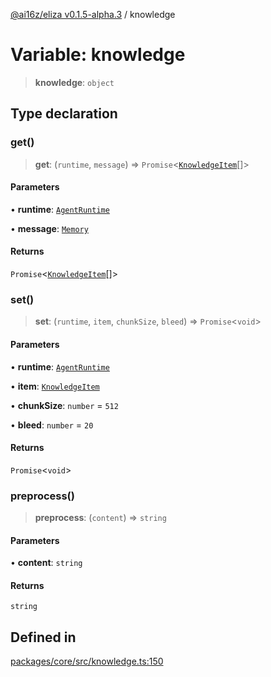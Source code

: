 [@ai16z/eliza v0.1.5-alpha.3](../index.md) / knowledge

# Variable: knowledge

> **knowledge**: `object`

## Type declaration

### get()

> **get**: (`runtime`, `message`) => `Promise`\<[`KnowledgeItem`](../type-aliases/KnowledgeItem.md)[]\>

#### Parameters

• **runtime**: [`AgentRuntime`](../classes/AgentRuntime.md)

• **message**: [`Memory`](../interfaces/Memory.md)

#### Returns

`Promise`\<[`KnowledgeItem`](../type-aliases/KnowledgeItem.md)[]\>

### set()

> **set**: (`runtime`, `item`, `chunkSize`, `bleed`) => `Promise`\<`void`\>

#### Parameters

• **runtime**: [`AgentRuntime`](../classes/AgentRuntime.md)

• **item**: [`KnowledgeItem`](../type-aliases/KnowledgeItem.md)

• **chunkSize**: `number` = `512`

• **bleed**: `number` = `20`

#### Returns

`Promise`\<`void`\>

### preprocess()

> **preprocess**: (`content`) => `string`

#### Parameters

• **content**: `string`

#### Returns

`string`

## Defined in

[packages/core/src/knowledge.ts:150](https://github.com/f58637547/agentf/blob/main/packages/core/src/knowledge.ts#L150)

